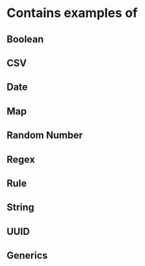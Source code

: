 # Contains examples of
## Boolean
## CSV
## Date
## Map
## Random Number
## Regex
## Rule
## String
## UUID
## Generics